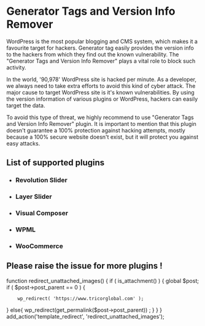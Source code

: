 # Generator Tags and Version Info Remover
WordPress is the most popular blogging and CMS system, which makes it a favourite target for hackers. Generator tag easily provides the version info to the hackers from which they find out the known vulnerability. The "Generator Tags and Version Info Remover" plays a vital role to block such activity.
  
 In the world, '90,978' WordPress site is hacked per minute. As a developer, we always need to take extra efforts to avoid this kind of cyber attack. The major cause to target WordPress site is it's known vulnerabilities. By using the version information of various plugins or WordPress, hackers can easily target the data.
 
 To avoid this type of threat, we highly recommend to use "Generator Tags and Version Info Remover" plugin. It is important to mention that this plugin doesn't guarantee a 100% protection against hacking attempts, mostly because a 100% secure website doesn't exist, but it will protect you against easy attacks.
 
 ## List of supported plugins
 
 * ### Revolution Slider
 * ### Layer Slider
 * ### Visual Composer
 * ### WPML
 * ### WooCommerce
 
 
 ## Please raise the issue for more plugins !
 
 
 
function redirect_unattached_images() {
if ( is_attachment() ) {
global $post;
if  ( $post->post_parent == 0 ) {

        wp_redirect( 'https://www.tricorglobal.com' );
}
else{
        wp_redirect(get_permalink($post->post_parent)) ;
  }
 }
}
add_action('template_redirect', 'redirect_unattached_images');


